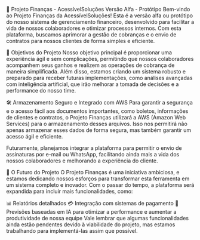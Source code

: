 🚀 Projeto Finanças - AcessívelSoluções
Versão Alfa - Protótipo
Bem-vindo ao Projeto Finanças da AcessívelSoluções!
Esta é a versão alfa ou protótipo do nosso sistema de gerenciamento financeiro, desenvolvido para facilitar a vida de nossos colaboradores e otimizar processos internos. Com esta plataforma, buscamos aprimorar a gestão de cobranças e o envio de contratos para nossos clientes de forma simples e eficiente.

🎯 Objetivos do Projeto
Nosso objetivo principal é proporcionar uma experiência ágil e sem complicações, permitindo que nossos colaboradores acompanhem seus ganhos e realizem as operações de cobrança de maneira simplificada. Além disso, estamos criando um sistema robusto e preparado para receber futuras implementações, como análises avançadas com inteligência artificial, que irão melhorar a tomada de decisões e a performance do nosso time.

🛠 Armazenamento Seguro e Integrado com AWS
Para garantir a segurança e o acesso fácil aos documentos importantes, como boletos, informações de clientes e contratos, o Projeto Finanças utilizará a AWS (Amazon Web Services) para o armazenamento desses arquivos. Isso nos permitirá não apenas armazenar esses dados de forma segura, mas também garantir um acesso ágil e eficiente.

Futuramente, planejamos integrar a plataforma para permitir o envio de assinaturas por e-mail ou WhatsApp, facilitando ainda mais a vida dos nossos colaboradores e melhorando a experiência do cliente.

🔮 O Futuro do Projeto
O Projeto Finanças é uma iniciativa ambiciosa, e estamos dedicando nossos esforços para transformar esta ferramenta em um sistema completo e inovador. Com o passar do tempo, a plataforma será expandida para incluir mais funcionalidades, como:

📊 Relatórios detalhados
💳 Integração com sistemas de pagamento
🤖 Previsões baseadas em IA para otimizar a performance e aumentar a produtividade de nossa equipe
Vale lembrar que algumas funcionalidades ainda estão pendentes devido à viabilidade do projeto, mas estamos trabalhando para implementá-las assim que possível.

